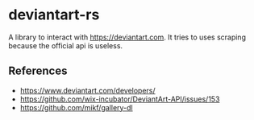 # deviantart-rs
A library to interact with https://deviantart.com. It tries to uses scraping because the official api is useless.

## References
 * https://www.deviantart.com/developers/
 * https://github.com/wix-incubator/DeviantArt-API/issues/153
 * https://github.com/mikf/gallery-dl